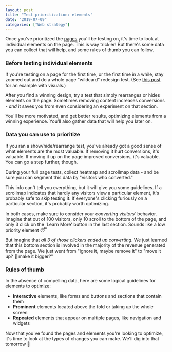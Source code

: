 ```yaml
---
layout: post
title: "Test prioritization: elements"
date: "2019-07-09"
categories: ["Web strategy"]
---
```


Once you've prioritized the [pages](https://briandavidhall.com/test-prioritization-pages/) you'll be testing on, it's time to look at individual elements on the page. This is way trickier! But there's some data you can collect that will help, and some rules of thumb you can follow.

### Before testing individual elements

If you're testing on a page for the first time, or the first time in a while, stay zoomed out and do a whole page "wildcard" redesign test. (See [this post](https://briandavidhall.com/where-do-ideas-come-from-part-5/) for an example with visuals.)

After you find a winning design, try a test that simply rearranges or hides elements on the page. Sometimes removing content increases conversions - _and_ it saves you from even considering an experiment on that section.

You'll be more motivated, and get better results, optimizing elements from a winning experience. You'll also gather data that will help you later on.

### Data you can use to prioritize

If you ran a show/hide/rearrange test, you've already got a good sense of what elements are the most valuable. If removing it hurt conversions, it's valuable. If moving it up on the page improved conversions, it's valuable. You can go a step further, though.

During your full page tests, collect heatmap and scrollmap data - and be sure you can segment this data by "visitors who converted."

This info can't tell you everything, but it will give you some guidelines. If a scrollmap indicates that hardly any visitors view a particular element, it's probably safe to skip testing it. If everyone's clicking furiously on a particular section, it's probably worth optimizing.

In both cases, make sure to consider your _converting visitors'_ behavior. Imagine that out of 100 visitors, only 10 scroll to the bottom of the page, and only 3 click on the 'Learn More' button in the last section. Sounds like a low priority element 😴

But imagine that _all 3 of those clickers ended up converting_. We just learned that this bottom section is involved in the majority of the revenue generated from the page. We just went from "ignore it, maybe remove it" to "move it up? 🤔 make it bigger?"

### Rules of thumb

In the absence of compelling data, here are some logical guidelines for elements to optimize:

- **Interactive** elements, like forms and buttons and sections that contain them
- **Prominent** elements located above the fold or taking up the whole screen
- **Repeated** elements that appear on multiple pages, like navigation and widgets

Now that you've found the pages and elements you're looking to optimize, it's time to look at the types of changes you can make. We'll dig into that tomorrow 👋
